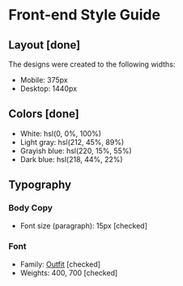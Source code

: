 # Front-end Style Guide

## Layout [done]

The designs were created to the following widths:

- Mobile: 375px
- Desktop: 1440px

## Colors [done]

- White: hsl(0, 0%, 100%)
- Light gray: hsl(212, 45%, 89%)
- Grayish blue: hsl(220, 15%, 55%)
- Dark blue: hsl(218, 44%, 22%)

## Typography

### Body Copy

- Font size (paragraph): 15px [checked]

### Font

- Family: [Outfit](https://fonts.google.com/specimen/Outfit) [checked]
- Weights: 400, 700 [checked]

